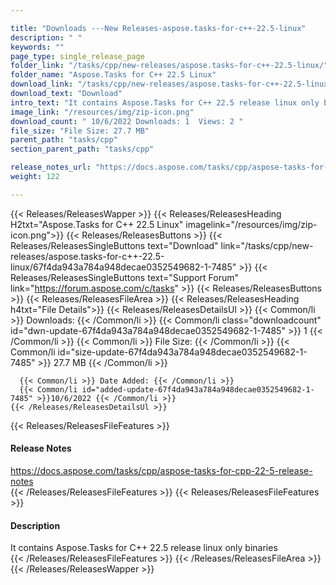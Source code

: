 ```yaml
---

title: "Downloads ---New Releases-aspose.tasks-for-c++-22.5-linux"
description: " "
keywords: ""
page_type: single_release_page
folder_link: "/tasks/cpp/new-releases/aspose.tasks-for-c++-22.5-linux/"
folder_name: "Aspose.Tasks for C++ 22.5 Linux"
download_link: "/tasks/cpp/new-releases/aspose.tasks-for-c++-22.5-linux/67f4da943a784a948decae0352549682-1-7485"
download_text: "Download"
intro_text: "It contains Aspose.Tasks for C++ 22.5 release linux only binaries"
image_link: "/resources/img/zip-icon.png"
download_count: " 10/6/2022 Downloads: 1  Views: 2 "
file_size: "File Size: 27.7 MB"
parent_path: "tasks/cpp"
section_parent_path: "tasks/cpp"

release_notes_url: "https://docs.aspose.com/tasks/cpp/aspose-tasks-for-cpp-22-5-release-notes"
weight: 122

---
```


{{< Releases/ReleasesWapper >}}
  {{< Releases/ReleasesHeading H2txt="Aspose.Tasks for C++ 22.5 Linux" imagelink="/resources/img/zip-icon.png">}}
  {{< Releases/ReleasesButtons >}}
    {{< Releases/ReleasesSingleButtons text="Download" link="/tasks/cpp/new-releases/aspose.tasks-for-c++-22.5-linux/67f4da943a784a948decae0352549682-1-7485" >}}
    {{< Releases/ReleasesSingleButtons text="Support Forum" link="https://forum.aspose.com/c/tasks" >}}
  {{< Releases/ReleasesButtons >}}
  {{< Releases/ReleasesFileArea >}}
    {{< Releases/ReleasesHeading h4txt="File Details">}}
    {{< Releases/ReleasesDetailsUl >}}
      {{< Common/li >}} Downloads: {{< /Common/li >}}
      {{< Common/li class="downloadcount" id="dwn-update-67f4da943a784a948decae0352549682-1-7485" >}} 1 {{< /Common/li >}}
      {{< Common/li >}} File Size: {{< /Common/li >}}
      {{< Common/li id="size-update-67f4da943a784a948decae0352549682-1-7485" >}} 27.7 MB {{< /Common/li >}}

      {{< Common/li >}} Date Added: {{< /Common/li >}}
      {{< Common/li id="added-update-67f4da943a784a948decae0352549682-1-7485" >}}10/6/2022 {{< /Common/li >}}
    {{< /Releases/ReleasesDetailsUl >}}

  {{< Releases/ReleasesFileFeatures >}}
      <h4>Release Notes</h4><div><a href='https://docs.aspose.com/tasks/cpp/aspose-tasks-for-cpp-22-5-release-notes'>https://docs.aspose.com/tasks/cpp/aspose-tasks-for-cpp-22-5-release-notes</a></div>
  {{< /Releases/ReleasesFileFeatures >}}
  {{< Releases/ReleasesFileFeatures >}}
      <h4>Description</h4><div class="HTMLDescription">It contains Aspose.Tasks for C++ 22.5 release linux only binaries</div>
  {{< /Releases/ReleasesFileFeatures >}}
 {{< /Releases/ReleasesFileArea >}}
{{< /Releases/ReleasesWapper >}}


